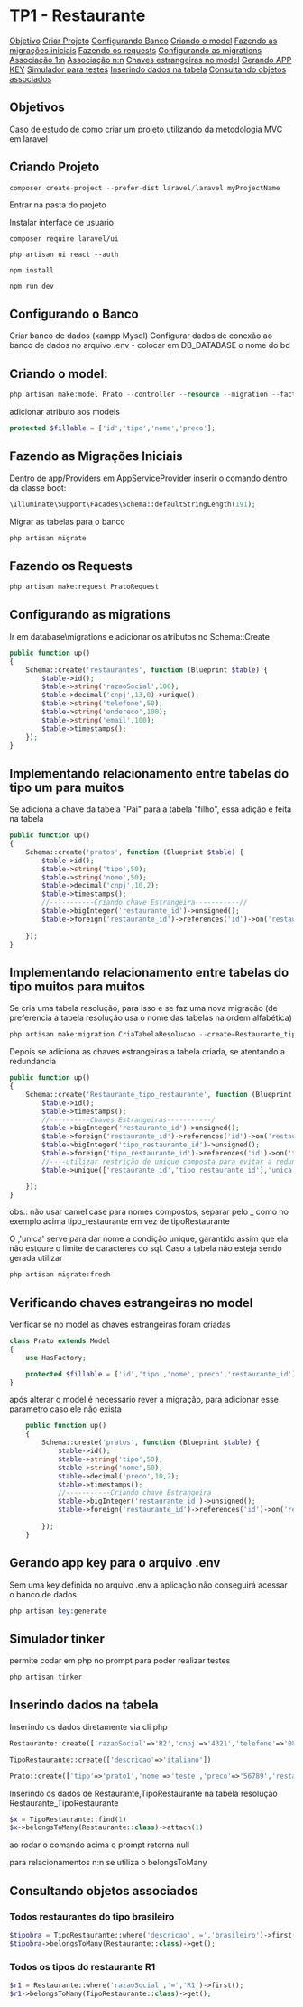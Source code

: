 # TP1 - Restaurante

[Objetivo](#objetivos)
[Criar Projeto](#criando-projeto)
[Configurando Banco](#configurando-o-banco)
[Criando o model](#criando-o-model)
[Fazendo as migrações iniciais](#fazendo-as-migrações-iniciais)
[Fazendo os requests](#fazendo-os-requests)
[Configurando as migrations](#configurando-as-migrations)
[Associação 1:n](#implementando-relacionamento-entre-tabelas-do-tipo-um-para-muitos)
[Associação n:n](#implementando-relacionamento-entre-tabelas-do-tipo-muitos-para-muitos)
[Chaves estrangeiras no model](#verificando-chaves-estrangeiras-no-model)
[Gerando APP KEY](#gerando-app-key-para-o-arquivo-env)
[Simulador para testes](#simulador-tinker)
[Inserindo dados na tabela](#inserindo-dados-na-tabela)
[Consultando objetos associados](#consultando-objetos-associados)

## Objetivos
Caso de estudo de como criar um projeto utilizando da metodologia MVC em laravel

## Criando Projeto
~~~php
composer create-project --prefer-dist laravel/laravel myProjectName
~~~

Entrar na pasta do projeto

Instalar interface de usuario

~~~
composer require laravel/ui

php artisan ui react --auth

npm install

npm run dev
~~~

## Configurando o Banco
Criar banco de dados (xampp Mysql)
Configurar dados de conexão ao banco de dados no arquivo .env - colocar em DB_DATABASE o nome do bd


## Criando o model:

~~~php
php artisan make:model Prato --controller --resource --migration --factory
~~~

adicionar atributo aos models
~~~php
protected $fillable = ['id','tipo','nome','preco'];
~~~

## Fazendo as Migrações Iniciais

Dentro de app/Providers em AppServiceProvider inserir o comando dentro da classe boot:
~~~php
\Illuminate\Support\Facades\Schema::defaultStringLength(191);
~~~

Migrar as tabelas para o banco
~~~php
php artisan migrate
~~~

## Fazendo os Requests

~~~php
php artisan make:request PratoRequest
~~~

## Configurando as migrations

Ir em database\migrations e adicionar os atributos no Schema::Create

~~~php
public function up()
{
    Schema::create('restaurantes', function (Blueprint $table) {
        $table->id();
        $table->string('razaoSocial',100);
        $table->decimal('cnpj',13,0)->unique();
        $table->string('telefone',50);
        $table->string('endereco',100);
        $table->string('email',100);
        $table->timestamps();
    });
}
~~~

## Implementando relacionamento entre tabelas do tipo um para muitos

Se adiciona a chave da tabela "Pai" para a tabela "filho", essa adição é feita na tabela
~~~php
public function up()
{
    Schema::create('pratos', function (Blueprint $table) {
        $table->id();
        $table->string('tipo',50);
        $table->string('nome',50);
        $table->decimal('cnpj',10,2);
        $table->timestamps();
        //-----------Criando chave Estrangeira-----------//
        $table->bigInteger('restaurante_id')->unsigned();
        $table->foreign('restaurante_id')->references('id')->on('restaurantes');
        
    });
}
~~~

## Implementando relacionamento entre tabelas do tipo muitos para muitos

Se cria uma tabela resolução, para isso e se faz uma nova migração (de preferencia a tabela resolução usa o nome das tabelas na ordem alfabética)
~~~php
php artisan make:migration CriaTabelaResolucao --create=Restaurante_tipoRestaurante
~~~ 

Depois se adiciona as chaves estrangeiras a tabela criada, se atentando a redundancia
~~~php
public function up()
{
    Schema::create('Restaurante_tipo_restaurante', function (Blueprint $table) {
        $table->id();
        $table->timestamps();
        //----------Chaves Estrangeiras-----------/
        $table->bigInteger('restaurante_id')->unsigned();
        $table->foreign('restaurante_id')->references('id')->on('restaurantes');
        $table->bigInteger('tipo_restaurante_id')->unsigned();
        $table->foreign('tipo_restaurante_id')->references('id')->on('tipo_restaurantes');
        //----utilizar restrição de unique composta para evitar a redundancia de informação-----//
        $table->unique(['restaurante_id','tipo_restaurante_id'],'unica');

    });
}
~~~
obs.: não usar camel case para nomes compostos, separar pelo _ como no exemplo acima tipo_restaurante em vez de tipoRestaurante

O ,'unica' serve para dar nome a condição unique, garantido assim que ela não estoure o limite de caracteres do sql.
Caso a tabela não esteja sendo gerada utilizar
~~~php
php artisan migrate:fresh
~~~

## Verificando chaves estrangeiras no model

Verificar se no model as chaves estrangeiras foram criadas

~~~php
class Prato extends Model
{
    use HasFactory;

    protected $fillable = ['id','tipo','nome','preco','restaurante_id'];
}
~~~

após alterar o model é necessário rever a migração, para adicionar esse parametro caso ele não exista

~~~php
    public function up()
    {
        Schema::create('pratos', function (Blueprint $table) {
            $table->id();
            $table->string('tipo',50);
            $table->string('nome',50);
            $table->decimal('preco',10,2);
            $table->timestamps();
            //-----------Criando chave Estrangeira
            $table->bigInteger('restaurante_id')->unsigned();
            $table->foreign('restaurante_id')->references('id')->on('restaurantes');
            
        });
    }
~~~

## Gerando app key para o arquivo .env
Sem uma key definida no arquivo .env a aplicação não conseguirá acessar o banco de dados.

~~~php
php artisan key:generate
~~~

## Simulador tinker
permite codar em php no prompt para poder realizar testes
~~~php
php artisan tinker
~~~

## Inserindo dados na tabela

Inserindo os dados diretamente via cli php
~~~php
Restaurante::create(['razaoSocial'=>'R2','cnpj'=>'4321','telefone'=>'088','endereco'=>'Rua y,33','email'=>'r2@restaurante.com'])

TipoRestaurante::create(['descricao'=>'italiano'])

Prato::create(['tipo'=>'prato1','nome'=>'teste','preco'=>'56789','restaurante_id'=>'1'])
~~~

Inserindo os dados de Restaurante,TipoRestaurante na tabela resolução Restaurante_TipoRestaurante

~~~php
$x = TipoRestaurante::find(1)
$x->belongsToMany(Restaurante::class)->attach(1)
~~~
ao rodar o comando acima o prompt retorna null

para relacionamentos n:n se utiliza o belongsToMany

## Consultando objetos associados

### Todos restaurantes do tipo brasileiro

~~~php
$tipobra = TipoRestaurante::where('descricao','=','brasileiro')->first();
$tipobra->belongsToMany(Restaurante::class)->get();
~~~

### Todos os tipos do restaurante R1

~~~php
$r1 = Restaurante::where('razaoSocial','=','R1')->first();
$r1->belongsToMany(TipoRestaurante::class)->get();
~~~